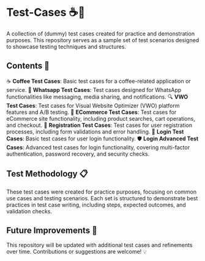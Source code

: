 # Test-Cases ☕📱

A collection of (dummy) test cases created for practice and demonstration purposes. This repository serves as a sample set of test scenarios designed to showcase testing techniques and structures.

## Contents 📂

☕ **Coffee Test Cases**: Basic test cases for a coffee-related application or service.
📱 **Whatsapp Test Cases**: Test cases designed for WhatsApp functionalities like messaging, media sharing, and notifications.
🔍 **VWO Test Cases**: Test cases for Visual Website Optimizer (VWO) platform features and A/B testing.
🛒 **ECommerce Test Cases**: Test cases for eCommerce site functionality, including product searches, cart operations, and checkout.
📝 **Registration Test Cases**: Test cases for user registration processes, including form validations and error handling.
🔑 **Login Test Cases**: Basic test cases for user login functionality.
🛡️ **Login Advanced Test Cases**: Advanced test cases for login functionality, covering multi-factor authentication, password recovery, and security checks.

## Test Methodology 📋

These test cases were created for practice purposes, focusing on common use cases and testing scenarios. Each set is structured to demonstrate best practices in test case writing, including steps, expected outcomes, and validation checks.

## Future Improvements 🚀

This repository will be updated with additional test cases and refinements over time. Contributions or suggestions are welcome! 💡
